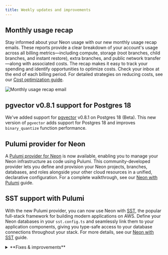 ```yaml
---
title: Weekly updates and improvements
---
```


## Monthly usage recap

Stay informed about your Neon usage with our new monthly usage recap emails. These reports provide a clear breakdown of your account's usage across all billing metrics—including compute, storage (root branches, child branches, and instant restore), extra branches, and public network transfer—along with associated costs. The recap makes it easy to track your spending and identify opportunities to optimize costs. Check your inbox at the end of each billing period. For detailed strategies on reducing costs, see our [Cost optimization guide](/docs/introduction/cost-optimization).

![Monthly usage recap email](/docs/changelog/monthly_usage_recap.png)

## pgvector v0.8.1 support for Postgres 18

We've added support for [pgvector](/docs/extensions/pgvector) v0.8.1 on Postgres 18 (Beta). This new version of `pgvector` adds support for Postgres 18 and improves `binary_quantize` function performance.

## Pulumi provider for Neon

A [Pulumi provider for Neon](https://www.pulumi.com/registry/packages/neon/api-docs/database/) is now available, enabling you to manage your Neon infrastructure as code using Pulumi. This community-developed provider lets you define and provision your Neon projects, branches, databases, and roles alongside your other cloud resources in a unified, declarative configuration. For a complete walkthrough, see our [Neon with Pulumi](/docs/guides/neon-pulumi) guide.

## SST support with Pulumi

With the new Pulumi provider, you can now use Neon with [SST](https://sst.dev/), the popular full-stack framework for building modern applications on AWS. Define your Neon databases in your `sst.config.ts` and seamlessly link them to your application components, giving you type-safe access to your database connections throughout your stack. For more details, see our [Neon with SST](/docs/guides/neon-sst) guide.

<details>
<summary>**Fixes & improvements**</summary>

- [Short bullet describing a fix or improvement.]
- [Another short bullet, if applicable.]

</details>
